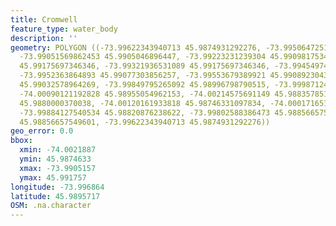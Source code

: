 ```yaml
---
title: Cromwell
feature_type: water_body
description: ''
geometry: POLYGON ((-73.99622343940713 45.9874931292276, -73.995064725113 45.98966981802408,
  -73.99051569862453 45.9905046896447, -73.99223231239304 45.99098175348767, -73.99214648170489
  45.99175697346346, -73.99321936531089 45.99175697346346, -73.99454974098225 45.99122028386778,
  -73.9952363864893 45.99077303856257, -73.99553679389921 45.99089230433025, -73.99656676216067
  45.99032578964269, -73.99849795265092 45.98996798790515, -73.99987124366682 45.98984872014573,
  -74.00090121192828 45.98955054962153, -74.00214575691149 45.98835785146284, -74.00218867225512
  45.9880000370038, -74.00120161933818 45.98746331097834, -74.0001716510767 45.98797021902759,
  -73.99884127540534 45.98820876238622, -73.99802588386473 45.98856657549601, -73.9967813388824
  45.98856657549601, -73.99622343940713 45.9874931292276))
geo_error: 0.0
bbox:
  xmin: -74.0021887
  ymin: 45.9874633
  xmax: -73.9905157
  ymax: 45.991757
longitude: -73.996864
latitude: 45.9895717
OSM: .na.character
---
```

